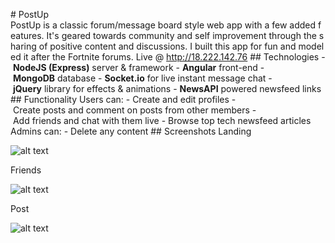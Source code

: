 # PostUp
PostUp is a classic forum/message board style web app with a few added features. It's geared towards community and self improvement through the sharing of positive content and discussions. I built this app for fun and modeled it after the Fortnite forums. Live @ http://18.222.142.76
## Technologies
- **NodeJS (Express)** server & framework
- **Angular** front-end
- **MongoDB** database
- **Socket.io** for live instant message chat
- **jQuery** library for effects & animations
- **NewsAPI** powered newsfeed links
## Functionality
Users can:
- Create and edit profiles
- Create posts and comment on posts from other members
- Add friends and chat with them live
- Browse top tech newsfeed articles
Admins can:
- Delete any content
## Screenshots
Landing

![alt text](./resources/landing.png "PostUp landing page")

Friends

![alt text](./resources/friends.png "PostUp friends list page")

Post

![alt text](./resources/post.png "PostUp post with comments")
